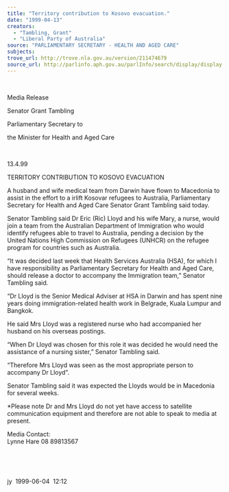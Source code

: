```yaml
---
title: "Territory contribution to Kosovo evacuation."
date: "1999-04-13"
creators:
  - "Tambling, Grant"
  - "Liberal Party of Australia"
source: "PARLIAMENTARY SECRETARY - HEALTH AND AGED CARE"
subjects:
trove_url: http://trove.nla.gov.au/version/211474679
source_url: http://parlinfo.aph.gov.au/parlInfo/search/display/display.w3p;query=Id%3A%22media/pressrel/KR906%22
---
```


   

  

  Media Release

  Senator Grant Tambling

  Parliamentary Secretary to 

  the Minister for Health and Aged Care

  

  13.4.99 

  TERRITORY 
CONTRIBUTION TO KOSOVO EVACUATION

  A husband and wife medical 
team from Darwin have flown to Macedonia to assist in the effort to 
a  irlift Kosovar refugees to Australia, Parliamentary 
Secretary for Health and Aged Care Senator Grant Tambling said today. 

  Senator Tambling said Dr Eric (Ric) Lloyd and his 
wife Mary, a nurse, would join a team from the Australian Department 
of Immigration who would identify refugees able to travel to Australia, 
pending a decision by the United Nations High Commission on Refugees 
(UNHCR) on the refugee program for countries such as Australia. 

  “It was decided last week that Health Services 
Australia (HSA), for which I have responsibility as Parliamentary Secretary 
for Health and Aged Care, should release a doctor to accompany the Immigration 
team,” Senator Tambling said. 

  “Dr Lloyd is the Senior Medical Adviser at HSA 
in Darwin and has spent nine years doing immigration-related health 
work in Belgrade, Kuala Lumpur and Bangkok. 

  He said Mrs Lloyd was a registered nurse who had 
accompanied her husband on his overseas postings. 

  “When Dr Lloyd was chosen for this role it was 
decided he would need the assistance of a nursing sister,” Senator 
Tambling said. 

  “Therefore Mrs Lloyd was seen as the most appropriate 
person to accompany Dr Lloyd”. 

  Senator Tambling said it was expected the Lloyds 
would be in Macedonia for several weeks. 

  *Please note Dr and Mrs Lloyd 
do not yet have access to satellite communication equipment and therefore 
are not able to speak to media at present.  

   Media Contact:     
Lynne Hare 08 89813567

  

  

  jy  1999-06-04  12:12


